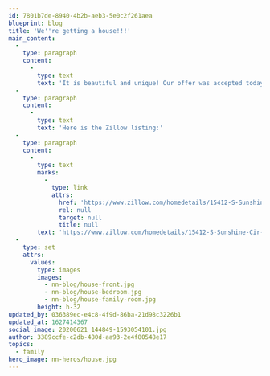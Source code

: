 ```yaml
---
id: 7801b7de-8940-4b2b-aeb3-5e0c2f261aea
blueprint: blog
title: 'We''re getting a house!!!'
main_content:
  -
    type: paragraph
    content:
      -
        type: text
        text: 'It is beautiful and unique! Our offer was accepted today!! It has a lot of natural light :)'
  -
    type: paragraph
    content:
      -
        type: text
        text: 'Here is the Zillow listing:'
  -
    type: paragraph
    content:
      -
        type: text
        marks:
          -
            type: link
            attrs:
              href: 'https://www.zillow.com/homedetails/15412-S-Sunshine-Cir-Plainfield-IL-60544/5354038_zpid/'
              rel: null
              target: null
              title: null
        text: 'https://www.zillow.com/homedetails/15412-S-Sunshine-Cir-Plainfield-IL-60544/5354038_zpid/'
  -
    type: set
    attrs:
      values:
        type: images
        images:
          - nn-blog/house-front.jpg
          - nn-blog/house-bedroom.jpg
          - nn-blog/house-family-room.jpg
        height: h-32
updated_by: 036389ec-e4c8-4f9d-86ba-21d98c3226b1
updated_at: 1627414367
social_image: 20200621_144849-1593054101.jpg
author: 3389ccfe-c2db-480d-aa93-2e4f80548e17
topics:
  - family
hero_image: nn-heros/house.jpg
---
```

